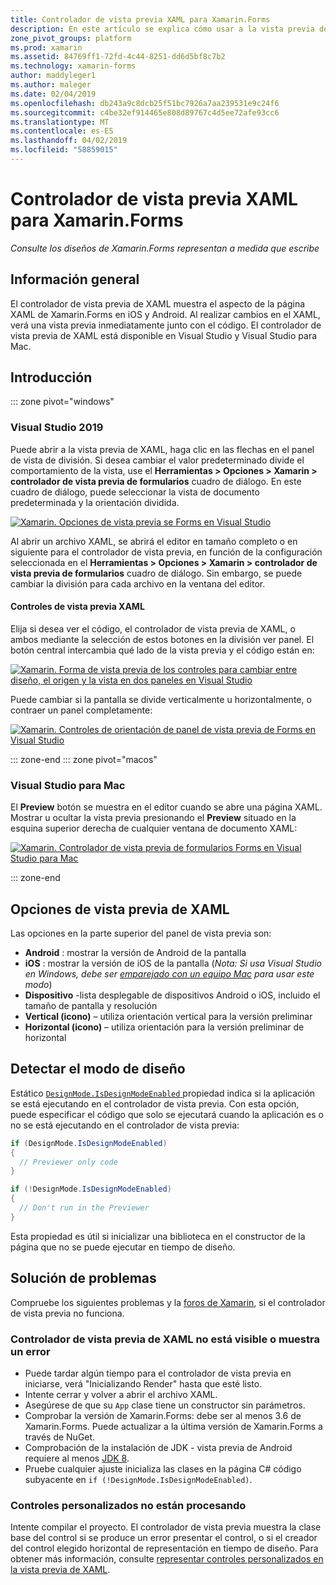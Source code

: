 ```yaml
---
title: Controlador de vista previa XAML para Xamarin.Forms
description: En este artículo se explica cómo usar a la vista previa de XAML para ver sus diseños de Xamarin.Forms representan a medida que escribe. El controlador de vista previa de XAML está disponible en Visual Studio de 2019 y 2019 de Visual Studio para Mac.
zone_pivot_groups: platform
ms.prod: xamarin
ms.assetid: 84769ff1-72fd-4c44-8251-dd6d5bf8c7b2
ms.technology: xamarin-forms
author: maddyleger1
ms.author: maleger
ms.date: 02/04/2019
ms.openlocfilehash: db243a9c8dcb25f51bc7926a7aa239531e9c24f6
ms.sourcegitcommit: c4be32ef914465e808d89767c4d5ee72afe93cc6
ms.translationtype: MT
ms.contentlocale: es-ES
ms.lasthandoff: 04/02/2019
ms.locfileid: "58859015"
---
```

# <a name="xaml-previewer-for-xamarinforms"></a>Controlador de vista previa XAML para Xamarin.Forms

_Consulte los diseños de Xamarin.Forms representan a medida que escribe_

## <a name="overview"></a>Información general

El controlador de vista previa de XAML muestra el aspecto de la página XAML de Xamarin.Forms en iOS y Android. Al realizar cambios en el XAML, verá una vista previa inmediatamente junto con el código. El controlador de vista previa de XAML está disponible en Visual Studio y Visual Studio para Mac.

## <a name="getting-started"></a>Introducción

::: zone pivot="windows"

### <a name="visual-studio-2019"></a>Visual Studio 2019

Puede abrir a la vista previa de XAML, haga clic en las flechas en el panel de vista de división. Si desea cambiar el valor predeterminado divide el comportamiento de la vista, use el **Herramientas > Opciones > Xamarin > controlador de vista previa de formularios** cuadro de diálogo. En este cuadro de diálogo, puede seleccionar la vista de documento predeterminada y la orientación dividida.

[![Xamarin. Opciones de vista previa se Forms en Visual Studio](xaml-previewer-images/xamlp-options-vs-sm.png "opciones de controlador de vista previa de Xamarin.Forms en Visual Studio")](xaml-previewer-images/xamlp-options-vs-lg.png#lightbox)

Al abrir un archivo XAML, se abrirá el editor en tamaño completo o en siguiente para el controlador de vista previa, en función de la configuración seleccionada en el **Herramientas > Opciones > Xamarin > controlador de vista previa de formularios** cuadro de diálogo. Sin embargo, se puede cambiar la división para cada archivo en la ventana del editor.

#### <a name="xaml-preview-controls"></a>Controles de vista previa XAML

Elija si desea ver el código, el controlador de vista previa de XAML, o ambos mediante la selección de estos botones en la división ver panel. El botón central intercambia qué lado de la vista previa y el código están en:

[![Xamarin. Forma de vista previa de los controles para cambiar entre diseño, el origen y la vista en dos paneles en Visual Studio](xaml-previewer-images/xamlp-controls-splitview-vs-sm.png "controla el controlador de vista previa de Xamarin.Forms para cambiar entre diseño, el origen y la vista en dos paneles en Visual Studio")](xaml-previewer-images/xamlp-controls-splitview-vs-lg.png#lightbox)

Puede cambiar si la pantalla se divide verticalmente u horizontalmente, o contraer un panel completamente:

[![Xamarin. Controles de orientación de panel de vista previa de Forms en Visual Studio](xaml-previewer-images/xamlp-controls-orientation-vs-sm.png "controles de orientación del panel de vista previa de Xamarin.Forms en Visual Studio")](xaml-previewer-images/xamlp-controls-orientation-vs-lg.png#lightbox)

::: zone-end
::: zone pivot="macos"

### <a name="visual-studio-for-mac"></a>Visual Studio para Mac

El **Preview** botón se muestra en el editor cuando se abre una página XAML. Mostrar u ocultar la vista previa presionando el **Preview** situado en la esquina superior derecha de cualquier ventana de documento XAML:

[![Xamarin. Controlador de vista previa de formularios Forms en Visual Studio para Mac](xaml-previewer-images/xamlp-list-sml.png "controlador de vista previa de Xamarin.Forms en Visual Studio para Mac")](xaml-previewer-images/xamlp-list.png#lightbox)

::: zone-end

## <a name="xaml-previewer-options"></a>Opciones de vista previa de XAML

Las opciones en la parte superior del panel de vista previa son:

* **Android** : mostrar la versión de Android de la pantalla
* **iOS** : mostrar la versión de iOS de la pantalla (*Nota: Si usa Visual Studio en Windows, debe ser [emparejado con un equipo Mac](~/ios/get-started/installation/windows/connecting-to-mac/index.md) para usar este modo*)
* **Dispositivo** -lista desplegable de dispositivos Android o iOS, incluido el tamaño de pantalla y resolución
* **Vertical (icono)** – utiliza orientación vertical para la versión preliminar
* **Horizontal (icono)** – utiliza orientación para la versión preliminar de horizontal

## <a name="detect-design-mode"></a>Detectar el modo de diseño

Estático [ `DesignMode.IsDesignModeEnabled` ](xref:Xamarin.Forms.DesignMode.IsDesignModeEnabled) propiedad indica si la aplicación se está ejecutando en el controlador de vista previa. Con esta opción, puede especificar el código que solo se ejecutará cuando la aplicación es o no se está ejecutando en el controlador de vista previa:

```csharp
if (DesignMode.IsDesignModeEnabled)
{
  // Previewer only code  
}

if (!DesignMode.IsDesignModeEnabled)
{
  // Don't run in the Previewer  
}
```

Esta propiedad es útil si inicializar una biblioteca en el constructor de la página que no se puede ejecutar en tiempo de diseño.

## <a name="troubleshooting"></a>Solución de problemas

Compruebe los siguientes problemas y la [foros de Xamarin](https://forums.xamarin.com/categories/xamarin-forms), si el controlador de vista previa no funciona.

### <a name="xaml-previewer-isnt-showing-or-shows-an-error"></a>Controlador de vista previa de XAML no está visible o muestra un error

* Puede tardar algún tiempo para el controlador de vista previa en iniciarse, verá "Inicializando Render" hasta que esté listo.
* Intente cerrar y volver a abrir el archivo XAML.
* Asegúrese de que su `App` clase tiene un constructor sin parámetros.
* Comprobar la versión de Xamarin.Forms: debe ser al menos 3.6 de Xamarin.Forms. Puede actualizar a la última versión de Xamarin.Forms a través de NuGet.
* Comprobación de la instalación de JDK - vista previa de Android requiere al menos [JDK 8](https://www.oracle.com/technetwork/java/javase/downloads/index.html).
* Pruebe cualquier ajuste inicializa las clases en la página C# código subyacente en `if (!DesignMode.IsDesignModeEnabled)`.

### <a name="custom-controls-arent-rendering"></a>Controles personalizados no están procesando

Intente compilar el proyecto. El controlador de vista previa muestra la clase base del control si se produce un error presentar el control, o si el creador del control elegido horizontal de representación en tiempo de diseño. Para obtener más información, consulte [representar controles personalizados en la vista previa de XAML](render-custom-controls.md).
